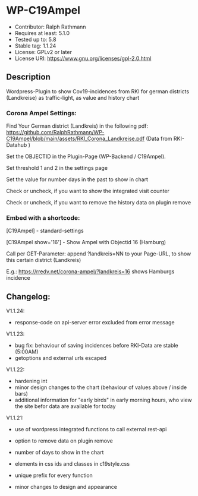 # WP-C19Ampel #
* Contributor: Ralph Rathmann
* Requires at least: 5.1.0
* Tested up to: 5.8
* Stable tag: 1.1.24
* License:  GPLv2 or later
* License URI:  https://www.gnu.org/licenses/gpl-2.0.html


## Description ##

Wordpress-Plugin to show Cov19-incidences from RKI for german districts (Landkreise) as traffic-light, as value and history chart


### Corona Ampel Settings: ###

Find Your German district (Landkreis) in the following pdf: https://github.com/RalphRathmann/WP-C19Ampel/blob/main/assets/RKI_Corona_Landkreise.pdf (Data from RKI-Datahub )

Set the OBJECTID in the Plugin-Page (WP-Backend / C19Ampel).

Set threshold 1 and 2 in the settings page

Set the value for number days in the past to show in chart

Check or uncheck, if you want to show the integrated visit counter

Check or uncheck, if you want to remove the history data on plugin remove


### Embed with a shortcode: ###

[C19Ampel] - standard-settings

[C19Ampel show='16'] - Show Ampel with Objectid 16 (Hamburg)

Call per GET-Parameter: append ?landkreis=NN to your Page-URL, to show this certain district (Landkreis)

E.g.: https://rredv.net/corona-ampel/?landkreis=16 shows Hamburgs incidence


## Changelog: ##

V1.1.24:
- response-code on api-server error excluded from error message

V1.1.23:
- bug fix: behaviour of saving incidences before RKI-Data are stable (5:00AM)
- getoptions and external urls escaped

V1.1.22: 
- hardening int
- minor design changes to the chart (behaviour of values above / inside bars)
- additional information for "early birds" in early morning hours, who view the site befor data are available for today

V1.1.21:

- use of wordpress integrated functions to call external rest-api
- option to remove data on plugin remove
- number of days to show in the chart
- elements in css ids and classes in c19style.css
- unique prefix for every function

- minor changes to design and appearance
